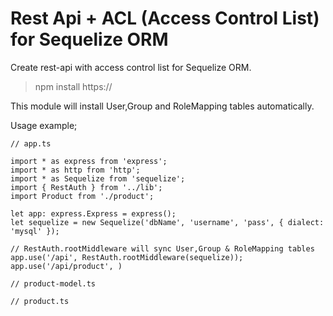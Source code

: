 Rest Api + ACL (Access Control List) for Sequelize ORM
=======================================================

Create rest-api with access control list for Sequelize ORM.

> npm install https://


This module will install User,Group and RoleMapping tables automatically.

Usage example;
```
// app.ts

import * as express from 'express';
import * as http from 'http';
import * as Sequelize from 'sequelize';
import { RestAuth } from '../lib';
import Product from './product';

let app: express.Express = express();
let sequelize = new Sequelize('dbName', 'username', 'pass', { dialect: 'mysql' });

// RestAuth.rootMiddleware will sync User,Group & RoleMapping tables
app.use('/api', RestAuth.rootMiddleware(sequelize));
app.use('/api/product', )

```

```
// product-model.ts

```

```
// product.ts


```